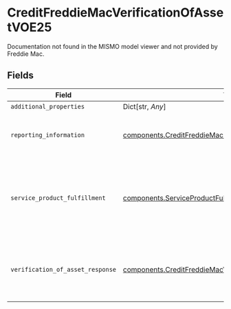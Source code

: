 # CreditFreddieMacVerificationOfAssetVOE25

Documentation not found in the MISMO model viewer and not provided by Freddie Mac.


## Fields

| Field                                                                                                                                      | Type                                                                                                                                       | Required                                                                                                                                   | Description                                                                                                                                |
| ------------------------------------------------------------------------------------------------------------------------------------------ | ------------------------------------------------------------------------------------------------------------------------------------------ | ------------------------------------------------------------------------------------------------------------------------------------------ | ------------------------------------------------------------------------------------------------------------------------------------------ |
| `additional_properties`                                                                                                                    | Dict[str, *Any*]                                                                                                                           | :heavy_minus_sign:                                                                                                                         | N/A                                                                                                                                        |
| `reporting_information`                                                                                                                    | [components.CreditFreddieMacReportingInformationVOA24](../../models/components/creditfreddiemacreportinginformationvoa24.md)               | :heavy_check_mark:                                                                                                                         | Information about an report identifier and a report name.                                                                                  |
| `service_product_fulfillment`                                                                                                              | [components.ServiceProductFulfillment](../../models/components/serviceproductfulfillment.md)                                               | :heavy_check_mark:                                                                                                                         | A collection of details related to a fulfillment service or product in terms of request, process and result.                               |
| `verification_of_asset_response`                                                                                                           | [components.CreditFreddieMacVerificationOfAssetResponseVOE25](../../models/components/creditfreddiemacverificationofassetresponsevoe25.md) | :heavy_check_mark:                                                                                                                         | Documentation not found in the MISMO model viewer and not provided by Freddie Mac.                                                         |